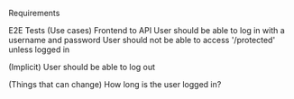 Requirements

E2E Tests (Use cases)
Frontend to API
User should be able to log in with a username and password
User should not be able to access '/protected' unless logged in

(Implicit)
User should be able to log out

(Things that can change)
How long is the user logged in?
